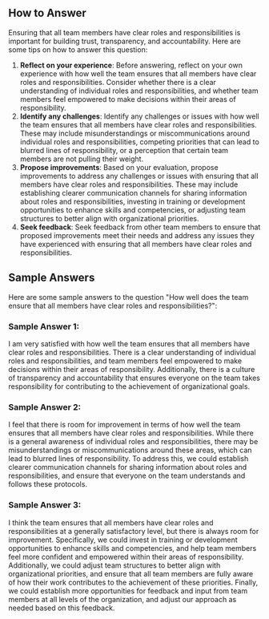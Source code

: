 

How to Answer
-------------

Ensuring that all team members have clear roles and responsibilities is important for building trust, transparency, and accountability. Here are some tips on how to answer this question:

1. **Reflect on your experience**: Before answering, reflect on your own experience with how well the team ensures that all members have clear roles and responsibilities. Consider whether there is a clear understanding of individual roles and responsibilities, and whether team members feel empowered to make decisions within their areas of responsibility.
2. **Identify any challenges**: Identify any challenges or issues with how well the team ensures that all members have clear roles and responsibilities. These may include misunderstandings or miscommunications around individual roles and responsibilities, competing priorities that can lead to blurred lines of responsibility, or a perception that certain team members are not pulling their weight.
3. **Propose improvements**: Based on your evaluation, propose improvements to address any challenges or issues with ensuring that all members have clear roles and responsibilities. These may include establishing clearer communication channels for sharing information about roles and responsibilities, investing in training or development opportunities to enhance skills and competencies, or adjusting team structures to better align with organizational priorities.
4. **Seek feedback**: Seek feedback from other team members to ensure that proposed improvements meet their needs and address any issues they have experienced with ensuring that all members have clear roles and responsibilities.

Sample Answers
--------------

Here are some sample answers to the question "How well does the team ensure that all members have clear roles and responsibilities?":

### Sample Answer 1:

I am very satisfied with how well the team ensures that all members have clear roles and responsibilities. There is a clear understanding of individual roles and responsibilities, and team members feel empowered to make decisions within their areas of responsibility. Additionally, there is a culture of transparency and accountability that ensures everyone on the team takes responsibility for contributing to the achievement of organizational goals.

### Sample Answer 2:

I feel that there is room for improvement in terms of how well the team ensures that all members have clear roles and responsibilities. While there is a general awareness of individual roles and responsibilities, there may be misunderstandings or miscommunications around these areas, which can lead to blurred lines of responsibility. To address this, we could establish clearer communication channels for sharing information about roles and responsibilities, and ensure that everyone on the team understands and follows these protocols.

### Sample Answer 3:

I think the team ensures that all members have clear roles and responsibilities at a generally satisfactory level, but there is always room for improvement. Specifically, we could invest in training or development opportunities to enhance skills and competencies, and help team members feel more confident and empowered within their areas of responsibility. Additionally, we could adjust team structures to better align with organizational priorities, and ensure that all team members are fully aware of how their work contributes to the achievement of these priorities. Finally, we could establish more opportunities for feedback and input from team members at all levels of the organization, and adjust our approach as needed based on this feedback.
